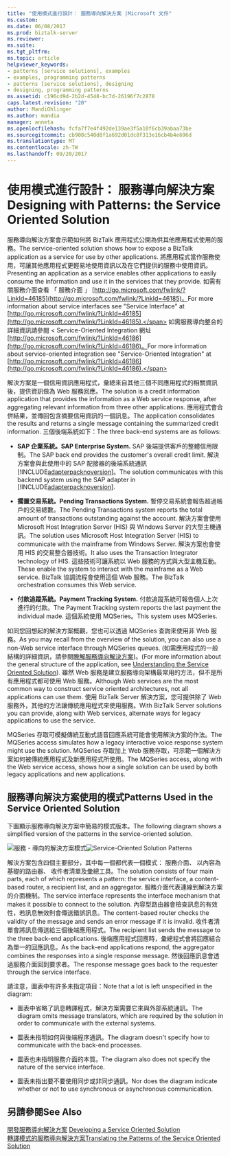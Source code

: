 ```yaml
---
title: "使用模式進行設計： 服務導向解決方案 |Microsoft 文件"
ms.custom: 
ms.date: 06/08/2017
ms.prod: biztalk-server
ms.reviewer: 
ms.suite: 
ms.tgt_pltfrm: 
ms.topic: article
helpviewer_keywords:
- patterns [service solutions], examples
- examples, programming patterns
- patterns [service solutions], designing
- designing, programming patterns
ms.assetid: c196cd9d-2b2d-4548-bc7d-26196f7c2878
caps.latest.revision: "20"
author: MandiOhlinger
ms.author: mandia
manager: anneta
ms.openlocfilehash: fcfa7f7e4f492de139ae3f5a10f6cb39abaa73be
ms.sourcegitcommit: cb908c540d8f1a692d01dc8f313e16cb4b4e696d
ms.translationtype: MT
ms.contentlocale: zh-TW
ms.lasthandoff: 09/20/2017
---
```

# <a name="designing-with-patterns-the-service-oriented-solution"></a><span data-ttu-id="611c9-102">使用模式進行設計： 服務導向解決方案</span><span class="sxs-lookup"><span data-stu-id="611c9-102">Designing with Patterns: the Service Oriented Solution</span></span>
<span data-ttu-id="611c9-103">服務導向解決方案會示範如何將 BizTalk 應用程式公開為供其他應用程式使用的服務。</span><span class="sxs-lookup"><span data-stu-id="611c9-103">The service-oriented solution shows how to expose a BizTalk application as a service for use by other applications.</span></span> <span data-ttu-id="611c9-104">將應用程式當作服務使用，可讓其他應用程式更輕易地使用資訊以及在它們提供的服務中使用資訊。</span><span class="sxs-lookup"><span data-stu-id="611c9-104">Presenting an application as a service enables other applications to easily consume the information and use it in the services that they provide.</span></span> <span data-ttu-id="611c9-105">如需有關服務介面查看 「 服務介面 」 [http://go.microsoft.com/fwlink/?LinkId=46185](http://go.microsoft.com/fwlink/?LinkId=46185)。</span><span class="sxs-lookup"><span data-stu-id="611c9-105">For more information about service interfaces see "Service Interface" at [http://go.microsoft.com/fwlink/?LinkId=46185](http://go.microsoft.com/fwlink/?LinkId=46185).</span></span> <span data-ttu-id="611c9-106">如需服務導向整合的詳細資訊請參閱 < Service-Oriented Integration 網址[http://go.microsoft.com/fwlink/?LinkId=46186](http://go.microsoft.com/fwlink/?LinkId=46186)。</span><span class="sxs-lookup"><span data-stu-id="611c9-106">For more information about service-oriented integration see "Service-Oriented Integration" at [http://go.microsoft.com/fwlink/?LinkId=46186](http://go.microsoft.com/fwlink/?LinkId=46186).</span></span>  
  
 <span data-ttu-id="611c9-107">解決方案是一個信用資訊應用程式，彙總來自其他三個不同應用程式的相關資訊後，提供資訊做為 Web 服務回應。</span><span class="sxs-lookup"><span data-stu-id="611c9-107">The solution is a credit information application that provides the information as a Web service response, after aggregating relevant information from three other applications.</span></span> <span data-ttu-id="611c9-108">應用程式會合併結果，並傳回包含摘要信用資訊的一個訊息。</span><span class="sxs-lookup"><span data-stu-id="611c9-108">The application consolidates the results and returns a single message containing the summarized credit information.</span></span> <span data-ttu-id="611c9-109">三個後端系統如下：</span><span class="sxs-lookup"><span data-stu-id="611c9-109">The three back-end systems are as follows:</span></span>  
  
-   <span data-ttu-id="611c9-110">**SAP 企業系統。**</span><span class="sxs-lookup"><span data-stu-id="611c9-110">**SAP Enterprise System.**</span></span> <span data-ttu-id="611c9-111">SAP 後端提供客戶的整體信用限制。</span><span class="sxs-lookup"><span data-stu-id="611c9-111">The SAP back end provides the customer's overall credit limit.</span></span> <span data-ttu-id="611c9-112">解決方案會與此使用中的 SAP 配接器的後端系統通訊[!INCLUDE[adapterpacknoversion](../includes/adapterpacknoversion-md.md)]。</span><span class="sxs-lookup"><span data-stu-id="611c9-112">The solution communicates with this backend system using the SAP adapter in [!INCLUDE[adapterpacknoversion](../includes/adapterpacknoversion-md.md)].</span></span>  
  
-   <span data-ttu-id="611c9-113">**擱置交易系統。**</span><span class="sxs-lookup"><span data-stu-id="611c9-113">**Pending Transactions System.**</span></span> <span data-ttu-id="611c9-114">暫停交易系統會報告超過帳戶的交易總數。</span><span class="sxs-lookup"><span data-stu-id="611c9-114">The Pending Transactions system reports the total amount of transactions outstanding against the account.</span></span> <span data-ttu-id="611c9-115">解決方案會使用 Microsoft Host Integration Server (HIS) 與 Windows Server 的大型主機通訊。</span><span class="sxs-lookup"><span data-stu-id="611c9-115">The solution uses Microsoft Host Integration Server (HIS) to communicate with the mainframe from Windows Server.</span></span> <span data-ttu-id="611c9-116">解決方案也會使用 HIS 的交易整合器技術。</span><span class="sxs-lookup"><span data-stu-id="611c9-116">It also uses the Transaction Integrator technology of HIS.</span></span> <span data-ttu-id="611c9-117">這些技術可讓系統以 Web 服務的方式與大型主機互動。</span><span class="sxs-lookup"><span data-stu-id="611c9-117">These enable the system to interact with the mainframe as a Web service.</span></span> <span data-ttu-id="611c9-118">BizTalk 協調流程會使用這個 Web 服務。</span><span class="sxs-lookup"><span data-stu-id="611c9-118">The BizTalk orchestration consumes this Web service.</span></span>  
  
-   <span data-ttu-id="611c9-119">**付款追蹤系統。**</span><span class="sxs-lookup"><span data-stu-id="611c9-119">**Payment Tracking System.**</span></span> <span data-ttu-id="611c9-120">付款追蹤系統可報告個人上次進行的付款。</span><span class="sxs-lookup"><span data-stu-id="611c9-120">The Payment Tracking system reports the last payment the individual made.</span></span> <span data-ttu-id="611c9-121">這個系統使用 MQSeries。</span><span class="sxs-lookup"><span data-stu-id="611c9-121">This system uses MQSeries.</span></span>  
  
 <span data-ttu-id="611c9-122">如同您回想起的解決方案概觀，您也可以透過 MQSeries 查詢來使用非 Web 服務。</span><span class="sxs-lookup"><span data-stu-id="611c9-122">As you may recall from the overview of the solution, you can also use a non-Web service interface through MQSeries queues.</span></span> <span data-ttu-id="611c9-123">(如需應用程式的一般結構的詳細資訊，請參閱[瞭解服務導向解決方案](../core/understanding-the-service-oriented-solution.md))。</span><span class="sxs-lookup"><span data-stu-id="611c9-123">(For more information about the general structure of the application, see [Understanding the Service Oriented Solution](../core/understanding-the-service-oriented-solution.md)).</span></span> <span data-ttu-id="611c9-124">雖然 Web 服務是建立服務導向架構最常用的方法，但不是所有應用程式都可使用 Web 服務。</span><span class="sxs-lookup"><span data-stu-id="611c9-124">Although Web services are the most common way to construct service oriented architectures, not all applications can use them.</span></span> <span data-ttu-id="611c9-125">使用 BizTalk Server 解決方案，您可提供除了 Web 服務外，其他的方法讓傳統應用程式來使用服務。</span><span class="sxs-lookup"><span data-stu-id="611c9-125">With BizTalk Server solutions you can provide, along with Web services, alternate ways for legacy applications to use the service.</span></span>  
  
 <span data-ttu-id="611c9-126">MQSeries 存取可模擬傳統互動式語音回應系統可能會使用解決方案的作法。</span><span class="sxs-lookup"><span data-stu-id="611c9-126">The MQSeries access simulates how a legacy interactive voice response system might use the solution.</span></span> <span data-ttu-id="611c9-127">MQSeries 存取加上 Web 服務存取，可示範一個解決方案如何被傳統應用程式及新應用程式所使用。</span><span class="sxs-lookup"><span data-stu-id="611c9-127">The MQSeries access, along with the Web service access, shows how a single solution can be used by both legacy applications and new applications.</span></span>  
  
## <a name="patterns-used-in-the-service-oriented-solution"></a><span data-ttu-id="611c9-128">服務導向解決方案使用的模式</span><span class="sxs-lookup"><span data-stu-id="611c9-128">Patterns Used in the Service Oriented Solution</span></span>  
 <span data-ttu-id="611c9-129">下圖顯示服務導向解決方案中簡易的模式版本。</span><span class="sxs-lookup"><span data-stu-id="611c9-129">The following diagram shows a simplified version of the patterns in the service-oriented solution.</span></span>  
  
 <span data-ttu-id="611c9-130">![服務 &#45; 導向的解決方案模式](../core/media/service-oriented-solution-patterns.gif "Service_Oriented_Solution_Patterns")</span><span class="sxs-lookup"><span data-stu-id="611c9-130">![Service&#45;Oriented Solution Patterns](../core/media/service-oriented-solution-patterns.gif "Service_Oriented_Solution_Patterns")</span></span>  
  
 <span data-ttu-id="611c9-131">解決方案包含四個主要部分，其中每一個都代表一個模式： 服務介面、 以內容為基礎的路由器、 收件者清單及彙總工具。</span><span class="sxs-lookup"><span data-stu-id="611c9-131">The solution consists of four main parts, each of which represents a pattern: the service interface, a content-based router, a recipient list, and an aggregator.</span></span> <span data-ttu-id="611c9-132">服務介面代表連線到解決方案的介面機制。</span><span class="sxs-lookup"><span data-stu-id="611c9-132">The service interface represents the interface mechanism that makes it possible to connect to the solution.</span></span> <span data-ttu-id="611c9-133">內容型路由器會檢查訊息的有效性，若訊息無效則會傳送錯誤訊息。</span><span class="sxs-lookup"><span data-stu-id="611c9-133">The content-based router checks the validity of the message and sends an error message if it is invalid.</span></span> <span data-ttu-id="611c9-134">收件者清單會將訊息傳送給三個後端應用程式。</span><span class="sxs-lookup"><span data-stu-id="611c9-134">The recipient list sends the message to the three back-end applications.</span></span> <span data-ttu-id="611c9-135">後端應用程式回應時，彙總程式會將回應結合為單一的回應訊息。</span><span class="sxs-lookup"><span data-stu-id="611c9-135">As the back-end applications respond, the aggregator combines the responses into a single response message.</span></span> <span data-ttu-id="611c9-136">然後回應訊息會透過服務介面回到要求者。</span><span class="sxs-lookup"><span data-stu-id="611c9-136">The response message goes back to the requester through the service interface.</span></span>  
  
 <span data-ttu-id="611c9-137">請注意，圖表中有許多未指定項目：</span><span class="sxs-lookup"><span data-stu-id="611c9-137">Note that a lot is left unspecified in the diagram:</span></span>  
  
-   <span data-ttu-id="611c9-138">圖表中省略了訊息轉譯程式，解決方案需要它來與外部系統通訊。</span><span class="sxs-lookup"><span data-stu-id="611c9-138">The diagram omits message translators, which are required by the solution in order to communicate with the external systems.</span></span>  
  
-   <span data-ttu-id="611c9-139">圖表未指明如何與後端程序通訊。</span><span class="sxs-lookup"><span data-stu-id="611c9-139">The diagram doesn't specify how to communicate with the back-end processes.</span></span>  
  
-   <span data-ttu-id="611c9-140">圖表也未指明服務介面的本質。</span><span class="sxs-lookup"><span data-stu-id="611c9-140">The diagram also does not specify the nature of the service interface.</span></span>  
  
-   <span data-ttu-id="611c9-141">圖表未指出要不要使用同步或非同步通訊。</span><span class="sxs-lookup"><span data-stu-id="611c9-141">Nor does the diagram indicate whether or not to use synchronous or asynchronous communication.</span></span>  
  
## <a name="see-also"></a><span data-ttu-id="611c9-142">另請參閱</span><span class="sxs-lookup"><span data-stu-id="611c9-142">See Also</span></span>  
 <span data-ttu-id="611c9-143">[開發服務導向解決方案](../core/developing-a-service-oriented-solution.md) </span><span class="sxs-lookup"><span data-stu-id="611c9-143">[Developing a Service Oriented Solution](../core/developing-a-service-oriented-solution.md) </span></span>  
 [<span data-ttu-id="611c9-144">轉譯模式的服務導向解決方案</span><span class="sxs-lookup"><span data-stu-id="611c9-144">Translating the Patterns of the Service Oriented Solution</span></span>](../core/translating-the-patterns-of-the-service-oriented-solution.md)